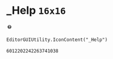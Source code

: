 # _Help `16x16`
<img src="/img/_Help.png" width=16 height=16>

``` CSharp
EditorGUIUtility.IconContent("_Help")
```
```
6012202242263741038
```
